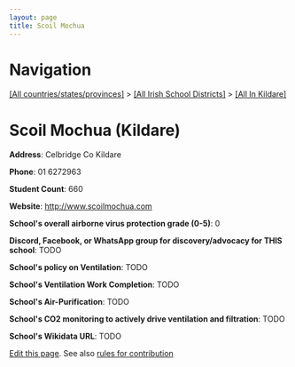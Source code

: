 ```yaml
---
layout: page
title: Scoil Mochua
---
```

# Navigation

[[All countries/states/provinces]](../../..) > [[All Irish School Districts]](../..) > [[All In Kildare]](..)

# Scoil Mochua (Kildare)

**Address**: Celbridge Co Kildare

**Phone**: 01 6272963

**Student Count**: 660

**Website**: <http://www.scoilmochua.com>

**School's overall airborne virus protection grade (0-5)**: 0

**Discord, Facebook, or WhatsApp group for discovery/advocacy for THIS school**: TODO

**School's policy on Ventilation**: TODO

**School's Ventilation Work Completion**: TODO

**School's Air-Purification**: TODO

**School's CO2 monitoring to actively drive ventilation and filtration**: TODO

**School's Wikidata URL**: TODO


[Edit this page](https://github.com/ventilate-schools/Ireland/edit/main/./Kildare/Scoil_Mochua.md). See also [rules for contribution](../../../contribution-rules/)
